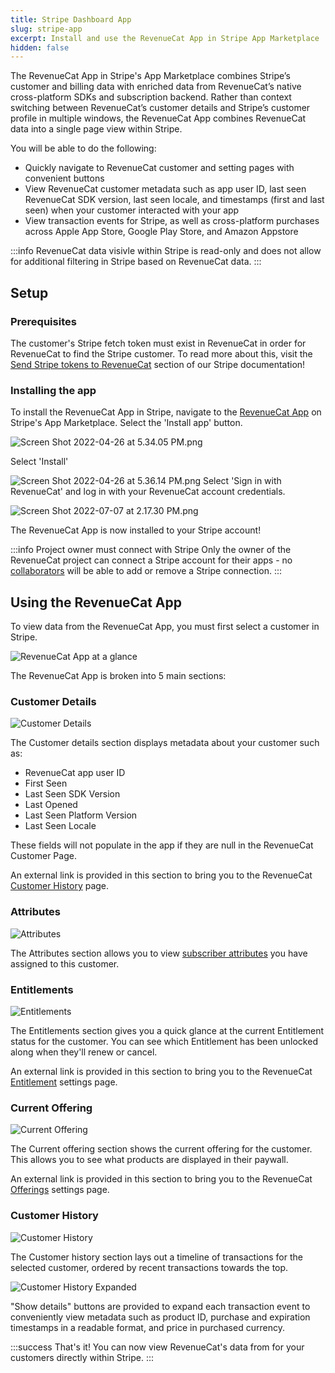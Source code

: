 ```yaml
---
title: Stripe Dashboard App
slug: stripe-app
excerpt: Install and use the RevenueCat App in Stripe App Marketplace
hidden: false
---
```


The RevenueCat App in Stripe's App Marketplace combines Stripe’s customer and billing data with enriched data from RevenueCat’s native cross-platform SDKs and subscription backend. Rather than context switching between RevenueCat’s customer details and Stripe’s customer profile in multiple windows, the RevenueCat App combines RevenueCat data into a single page view within Stripe.

You will be able to do the following:

- Quickly navigate to RevenueCat customer and setting pages with convenient buttons
- View RevenueCat customer metadata such as app user ID, last seen RevenueCat SDK version, last seen locale, and timestamps (first and last seen) when your customer interacted with your app
- View transaction events for Stripe, as well as cross-platform purchases across Apple App Store, Google Play Store, and Amazon Appstore

:::info
RevenueCat data visivle within Stripe is read-only and does not allow for additional filtering in Stripe based on RevenueCat data.
:::

## Setup

### Prerequisites

The customer's Stripe fetch token must exist in RevenueCat in order for RevenueCat to find the Stripe customer. To read more about this, visit the [Send Stripe tokens to RevenueCat](/getting-started/stripe#5-send-stripe-tokens-to-revenuecat) section of our Stripe documentation!

### Installing the app

To install the RevenueCat App in Stripe, navigate to the [RevenueCat App](https://marketplace.stripe.com/apps/revenuecat) on Stripe's App Marketplace. Select the 'Install app' button.

![Screen Shot 2022-04-26 at 5.34.05 PM.png](https://files.readme.io/4a68982-Screen_Shot_2022-04-26_at_5.34.05_PM.png)

Select 'Install'

![](https://files.readme.io/93f135c-Screen_Shot_2022-04-26_at_5.36.14_PM.png "Screen Shot 2022-04-26 at 5.36.14 PM.png")
Select 'Sign in with RevenueCat' and log in with your RevenueCat account credentials.

![](https://files.readme.io/8a5b7a8-Screen_Shot_2022-07-07_at_2.17.30_PM.png "Screen Shot 2022-07-07 at 2.17.30 PM.png")

The RevenueCat App is now installed to your Stripe account!

:::info Project owner must connect with Stripe
Only the owner of the RevenueCat project can connect a Stripe account for their apps - no [collaborators](/welcome/projects/collaborators) will be able to add or remove a Stripe connection.
:::

## Using the RevenueCat App

To view data from the RevenueCat App, you must first select a customer in Stripe.

![RevenueCat App at a glance](https://files.readme.io/cf7a34b-0.1.5.png)

The RevenueCat App is broken into 5 main sections:

### Customer Details

![Customer Details](https://files.readme.io/979583c-0.1.5.png)

The Customer details section displays metadata about your customer such as:

- RevenueCat app user ID
- First Seen
- Last Seen SDK Version
- Last Opened
- Last Seen Platform Version
- Last Seen Locale

These fields will not populate in the app if they are null in the RevenueCat Customer Page.

An external link is provided in this section to bring you to the RevenueCat [Customer History](/dashboard-and-metrics/customers-group/customer-history) page.

### Attributes

![Attributes](https://files.readme.io/7456cc9-0.1.5.png "Attributes")

The Attributes section allows you to view [subscriber attributes](/customers/subscriber-attributes) you have assigned to this customer.

### Entitlements

![Entitlements](https://files.readme.io/3d47025-0.1.5.png "Entitlements")

The Entitlements section gives you a quick glance at the current Entitlement status for the customer. You can see which Entitlement has been unlocked along when they'll renew or cancel.

An external link is provided in this section to bring you to the RevenueCat [Entitlement](/getting-started/entitlements#entitlements) settings page.

### Current Offering

![Current Offering](https://files.readme.io/2b11324-0.1.5.png "Current Offering")

The Current offering section shows the current offering for the customer. This allows you to see what products are displayed in their paywall.

An external link is provided in this section to bring you to the RevenueCat [Offerings](/getting-started/entitlements#offerings) settings page.

### Customer History

![Customer History](https://files.readme.io/ec7cf2b-Screen_Shot_2022-07-07_at_9.37.59_AM.png "Screen Shot 2022-07-07 at 9.37.59 AM.png")

The Customer history section lays out a timeline of transactions for the selected customer, ordered by recent transactions towards the top.

![Customer History Expanded](https://files.readme.io/6a9c463-Screen_Shot_2022-07-07_at_9.45.24_AM.png "Screen Shot 2022-07-07 at 9.45.24 AM.png")

"Show details" buttons are provided to expand each transaction event to conveniently view metadata such as product ID, purchase and expiration timestamps in a readable format, and price in purchased currency.

:::success That's it!
You can now view RevenueCat's data from for your customers directly within Stripe.
:::
